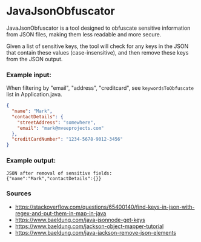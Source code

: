 # JavaJsonObfuscator

JavaJsonObfuscator is a tool designed to obfuscate sensitive information from JSON files, making them less readable and more secure.

Given a list of sensitive keys, the tool will check for any keys in the JSON that contain these values (case-insensitive), and then remove these keys from the JSON output.

### Example input:

When filtering by "email", "address", "creditcard", see `keywordsToObfuscate` list in Application.java.

```json
{
  "name": "Mark",
  "contactDetails": {
    "streetAddress": "somewhere",
    "email": "mark@mveeprojects.com"
  },
  "creditCardNumber": "1234-5678-9012-3456"
}
```

### Example output:
```text
JSON after removal of sensitive fields: 
{"name":"Mark","contactDetails":{}}
```

### Sources
* https://stackoverflow.com/questions/65400140/find-keys-in-json-with-regex-and-put-them-in-map-in-java
* https://www.baeldung.com/java-jsonnode-get-keys
* https://www.baeldung.com/jackson-object-mapper-tutorial
* https://www.baeldung.com/java-jackson-remove-json-elements
